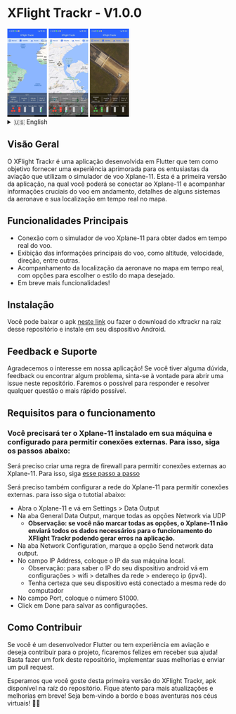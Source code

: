 # XFlight Trackr - V1.0.0

<div>
    <img src="https://github.com/brandao-rafael/XFlightTrackr/blob/main/screenshots/photo1691009786.jpeg?raw=true" height="200px" />
    <img src="https://github.com/brandao-rafael/XFlightTrackr/blob/main/screenshots/photo1691009786%20(1).jpeg?raw=true" height="200px" />
    <img src="https://github.com/brandao-rafael/XFlightTrackr/blob/main/screenshots/photo1691009786%20(2).jpeg?raw=true" height="200px" />
</div>


<details>
    <summary>🇺🇸 English</summary>
    
## Overview
XFlight Trackr is an application developed in Flutter that aims to provide an improved experience for aviation enthusiasts who use the Xplane-11 flight simulator. This is the first version of the application, in which you can connect to Xplane-11 and track crucial flight information, details of some aircraft systems and your real-time location on the map.

## Main Features
- Connection to the Xplane-11 flight simulator to obtain real-time flight data.
- Display of the main flight information, such as altitude, speed, direction, among others.
- Tracking the location of the aircraft on the map in real time, with options to choose the desired map style.
- More features coming soon!

## Installation
You can download apk in <a href="https://docs.google.com/uc?export=download&id=18q-MT-Oxd3SU-uivW1lcRm-CDSzMXhYJ" target="_blank">this link</a> or download the xftrackr in the root of this repository and install it on your Android device.

## Feedback and Support
Thank you for your interest in our application! If you have any questions, feedback or find any problems, feel free to open an issue in this repository. We will do our best to respond and resolve any issues as quickly as possible.

## Requirements for operation

### You will need to have Xplane-11 installed on your machine and configured to allow external connections. To do this, follow the steps below:
You will need to create a firewall rule to allow external connections to Xplane-11. To do this, follow <a href="https://www.x-plane.com/kb/allowing-x-plane-through-your-firewall/" target="_blank"> this step by step </a>

You will also need to configure the Xplane-11 network to allow external connections. to do this follow the tutorial below:

- Open Xplane-11 and go to Settings> Data Output
- In the General Data Output tab, check all Network via UDP options
    - **Note: if you do not check all the options, Xplane-11 will not send all the data necessary for the operation of XFlight Trackr and may generate errors in the application.**
- In the Network Configuration tab, check the Send network data output option.
- In the IP Address field, enter the IP of your device.
    - Note: to find out the IP of your device, open the configuration > wifi > network details > IP Address (ipv4).
    - Make sure your device is connected to the same wifi network as your computer
- In the Port field, enter the number 51000.
- Click Done to save the settings.

## How to Contribute
If you are a Flutter developer or have aviation experience and want to contribute to the project, we will be happy to receive your help! Just fork this repository, implement your improvements and submit a pull request.

We hope you enjoy this first version of XFlight Trackr, apk available in root of this repo. Stay tuned for more updates and improvements soon! Welcome aboard and happy adventures in the virtual skies! 🛫✨
<br/>
<br/>
<hr/>


</details>

## Visão Geral
O XFlight Trackr é uma aplicação desenvolvida em Flutter que tem como objetivo fornecer uma experiência aprimorada para os entusiastas da aviação que utilizam o simulador de voo Xplane-11. Esta é a primeira versão da aplicação, na qual você poderá se conectar ao Xplane-11 e acompanhar informações cruciais do voo em andamento, detalhes de alguns sistemas da aeronave e sua localização em tempo real no mapa.

## Funcionalidades Principais
- Conexão com o simulador de voo Xplane-11 para obter dados em tempo real do voo.
- Exibição das informações principais do voo, como altitude, velocidade, direção, entre outras.
- Acompanhamento da localização da aeronave no mapa em tempo real, com opções para escolher o estilo do mapa desejado.
- Em breve mais funcionalidades!


## Instalação
Você pode baixar o apk <a href="https://docs.google.com/uc?export=download&id=18q-MT-Oxd3SU-uivW1lcRm-CDSzMXhYJ" target="_blank">neste link</a> ou fazer o download do xftrackr na raiz desse repositório e instale em seu dispositivo Android.

## Feedback e Suporte
Agradecemos o interesse em nossa aplicação! Se você tiver alguma dúvida, feedback ou encontrar algum problema, sinta-se à vontade para abrir uma issue neste repositório. Faremos o possível para responder e resolver qualquer questão o mais rápido possível.

## Requisitos para o funcionamento

### Você precisará ter o Xplane-11 instalado em sua máquina e configurado para permitir conexões externas. Para isso, siga os passos abaixo:
Será preciso criar uma regra de firewall para permitir conexões externas ao Xplane-11. Para isso, siga <a href="https://www.x-plane.com/kb/allowing-x-plane-through-your-firewall/" target="_blank"> esse passo a passo </a>

Será preciso também configurar a rede do Xplane-11 para permitir conexões externas. para isso siga o tutotial abaixo:

- Abra o Xplane-11 e vá em Settings > Data Output
- Na aba General Data Output, marque todas as opções Network via UDP
    - **Observação: se você não marcar todas as opções, o Xplane-11 não enviará todos os dados necessários para o funcionamento do XFlight Trackr podendo gerar erros na aplicação.**
- Na aba Network Configuration, marque a opção Send network data output.
- No campo IP Address, coloque o IP da sua máquina local.
    - Observação: para saber o IP do seu dispositivo android vá em configurações > wifi > detalhes da rede > endereço ip (ipv4).
    - Tenha certeza que seu dispositivo está conectado a mesma rede do computador
- No campo Port, coloque o número 51000.
- Click em Done para salvar as configurações.

## Como Contribuir
Se você é um desenvolvedor Flutter ou tem experiência em aviação e deseja contribuir para o projeto, ficaremos felizes em receber sua ajuda! Basta fazer um fork deste repositório, implementar suas melhorias e enviar um pull request.

Esperamos que você goste desta primeira versão do XFlight Trackr, apk disponível na raíz do repositório. Fique atento para mais atualizações e melhorias em breve! Seja bem-vindo a bordo e boas aventuras nos céus virtuais! 🛫✨
